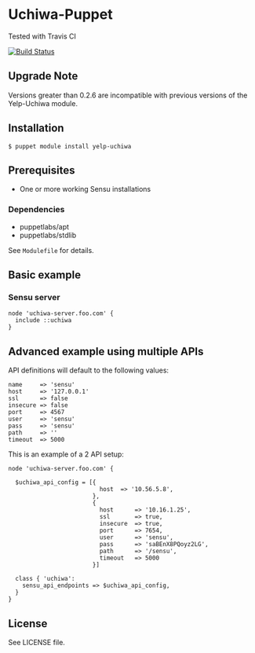 # Uchiwa-Puppet

Tested with Travis CI

[![Build Status](https://travis-ci.org/Yelp/puppet-uchiwa.svg?branch=master)](https://travis-ci.org/Yelp/puppet-uchiwa)

## Upgrade Note

Versions greater than 0.2.6 are incompatible with previous versions of the Yelp-Uchiwa module.

## Installation

    $ puppet module install yelp-uchiwa

## Prerequisites
- One or more working Sensu installations

### Dependencies
- puppetlabs/apt
- puppetlabs/stdlib

See `Modulefile` for details.

## Basic example

### Sensu server

    node 'uchiwa-server.foo.com' {
      include ::uchiwa
    }

## Advanced example using multiple APIs

API definitions will default to the following values:

    name     => 'sensu'
    host     => '127.0.0.1'
    ssl      => false
    insecure => false
    port     => 4567
    user     => 'sensu'
    pass     => 'sensu'
    path     => ''
    timeout  => 5000

This is an example of a 2 API setup:

    node 'uchiwa-server.foo.com' {

      $uchiwa_api_config = [{
                              host  => '10.56.5.8',
                            },
                            {
                              host      => '10.16.1.25',
                              ssl       => true,
                              insecure  => true,
                              port      => 7654,
                              user      => 'sensu',
                              pass      => 'saBEnX8PQoyz2LG',
                              path      => '/sensu',
                              timeout   => 5000
                            }]

      class { 'uchiwa':
        sensu_api_endpoints => $uchiwa_api_config,
      }
    }

## License

See LICENSE file.
